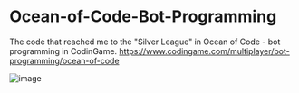 # Ocean-of-Code-Bot-Programming
The code that reached me to the "Silver League" in Ocean of Code - bot programming in CodinGame. https://www.codingame.com/multiplayer/bot-programming/ocean-of-code

![image](https://github.com/AbanoubYounan/Ocean-of-Code-Bot-Programming/assets/73174478/0bfb4831-1b06-41c7-af8e-4f1dbcbfc86b)

